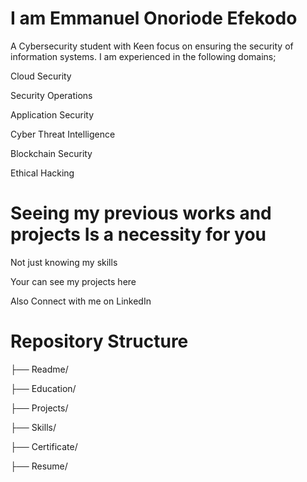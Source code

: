 # I am Emmanuel Onoriode Efekodo 

A Cybersecurity student with Keen focus on ensuring the security of information systems.
I am experienced in the following domains;

Cloud Security 

Security Operations 

Application Security 

Cyber Threat Intelligence 

Blockchain Security 

Ethical Hacking 

# Seeing my previous works and projects Is a necessity for you 

Not just knowing my skills 

Your can see my projects here

Also Connect with me on LinkedIn 

# Repository Structure 

├── Readme/

├── Education/

├── Projects/

├── Skills/

├── Certificate/

├── Resume/

